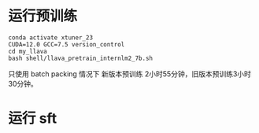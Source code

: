 # 运行预训练

```shell
conda activate xtuner_23
CUDA=12.0 GCC=7.5 version_control
cd my_llava
bash shell/llava_pretrain_internlm2_7b.sh
```

只使用 batch packing 情况下 新版本预训练 2小时55分钟，旧版本预训练3小时30分钟。

# 运行 sft

